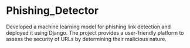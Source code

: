 # Phishing_Detector
Developed a machine learning model for phishing link detection and deployed it using Django. The project provides a user-friendly platform to assess the security of URLs by determining their malicious nature.
